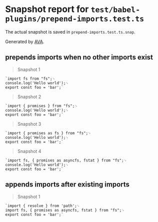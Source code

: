 # Snapshot report for `test/babel-plugins/prepend-imports.test.ts`

The actual snapshot is saved in `prepend-imports.test.ts.snap`.

Generated by [AVA](https://avajs.dev).

## prepends imports when no other imports exist

> Snapshot 1

    `import fs from "fs";␊
    console.log('Hello world');␊
    export const foo = 'bar';`

> Snapshot 2

    `import { promises } from "fs";␊
    console.log('Hello world');␊
    export const foo = 'bar';`

> Snapshot 3

    `import { promises as fs } from "fs";␊
    console.log('Hello world');␊
    export const foo = 'bar';`

> Snapshot 4

    `import fs, { promises as asyncfs, fstat } from "fs";␊
    console.log('Hello world');␊
    export const foo = 'bar';`

## appends imports after existing imports

> Snapshot 1

    `import { resolve } from 'path';␊
    import fs, { promises as asyncfs, fstat } from "fs";␊
    export const foo = 'bar';`
